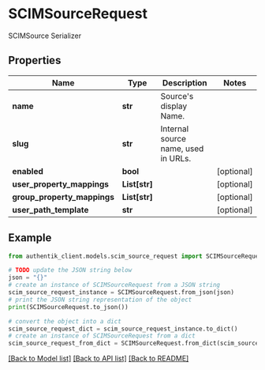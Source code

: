 # SCIMSourceRequest

SCIMSource Serializer

## Properties

Name | Type | Description | Notes
------------ | ------------- | ------------- | -------------
**name** | **str** | Source&#39;s display Name. | 
**slug** | **str** | Internal source name, used in URLs. | 
**enabled** | **bool** |  | [optional] 
**user_property_mappings** | **List[str]** |  | [optional] 
**group_property_mappings** | **List[str]** |  | [optional] 
**user_path_template** | **str** |  | [optional] 

## Example

```python
from authentik_client.models.scim_source_request import SCIMSourceRequest

# TODO update the JSON string below
json = "{}"
# create an instance of SCIMSourceRequest from a JSON string
scim_source_request_instance = SCIMSourceRequest.from_json(json)
# print the JSON string representation of the object
print(SCIMSourceRequest.to_json())

# convert the object into a dict
scim_source_request_dict = scim_source_request_instance.to_dict()
# create an instance of SCIMSourceRequest from a dict
scim_source_request_from_dict = SCIMSourceRequest.from_dict(scim_source_request_dict)
```
[[Back to Model list]](../README.md#documentation-for-models) [[Back to API list]](../README.md#documentation-for-api-endpoints) [[Back to README]](../README.md)


